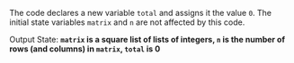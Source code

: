 The code declares a new variable `total` and assigns it the value `0`. The initial state variables `matrix` and `n` are not affected by this code.

Output State: **`matrix` is a square list of lists of integers, `n` is the number of rows (and columns) in `matrix`, `total` is 0**